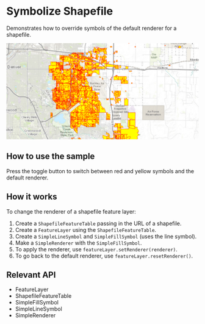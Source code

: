 <h1>Symbolize Shapefile</h1>

<p>Demonstrates how to override symbols of the default renderer for a shapefile.</p>
  
<p><img src="SymbolizeShapefile.png"/></p>

<h2>How to use the sample</h2>

<p>Press the toggle button to switch between red and yellow symbols and the default renderer.</p>

<h2>How it works</h2>

<p>To change the renderer of a shapefile feature layer:</p>

<ol>
  <li>Create a <code>ShapefileFeatureTable</code> passing in the URL of a shapefile.</li>
  <li>Create a <code>FeatureLayer</code> using the <code>ShapefileFeatureTable</code>.</li>
  <li>Create a <code>SimpleLineSymbol</code> and <code>SimpleFillSymbol</code> (uses the line symbol).</li>
  <li>Make a <code>SimpleRenderer</code> with the <code>SimpleFillSymbol</code>.</li>
  <li>To apply the renderer, use <code>featureLayer.setRenderer(renderer)</code>.</li> 
  <li>To go back to the default renderer, use <code>featureLayer.resetRenderer()</code>.</li>
</ol>

<h2>Relevant API</h2>

<ul>
  <li>FeatureLayer</li>
  <li>ShapefileFeatureTable</li>
  <li>SimpleFillSymbol</li>
  <li>SimpleLineSymbol</li>
  <li>SimpleRenderer</li>
</ul>



